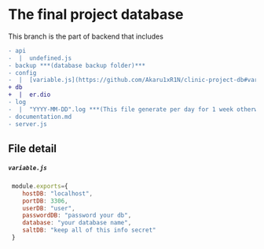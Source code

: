 # The final project database

This branch is the part of backend that includes
```diff
- api
-  |  undefined.js
- backup ***(database backup folder)***
- config
-  |  [variable.js](https://github.com/Akaru1xR1N/clinic-project-db#variablejs "Jump to file detail")
+ db
+  |  er.dio
- log
-  |  "YYYY-MM-DD".log ***(This file generate per day for 1 week otherwise delete)***
- documentation.md
- server.js
```

## File detail
##### `variable.js`
```js
 module.exports={
    hostDB: "localhost",
    portDB: 3306,
    userDB: "user",
    passwordDB: "password your db",
    database: "your database name",
    saltDB: "keep all of this info secret"
 }
 ```
